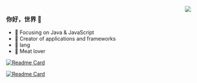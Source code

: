 
<a href="https://github.com/anuraghazra/convoychat">
  <img align="right" src="https://github-readme-stats.vercel.app/api?username=Terrykali&show_icons=true&theme=tokyonight" />
</a>

### 你好，世界 👋

- :orange_book: Focusing on Java & JavaScript
- :hammer: Creator of applications and frameworks
- :ram: lang
- :meat_on_bone: Meat lover

[![Readme Card](https://github-readme-stats.vercel.app/api/pin/?username=Terrykali&repo=langAutoSign)](https://github.com/Terrykali/langAutoSign)

[![Readme Card](https://github-readme-stats.vercel.app/api/pin/?username=Terrykali&repo=v2ray-heroku)](https://github.com/Terrykali/v2ray-heroku)


